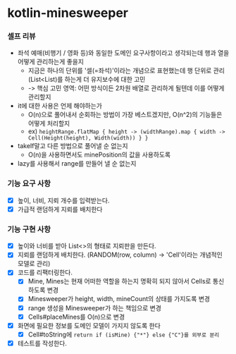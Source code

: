 # kotlin-minesweeper

### 셀프 리뷰
- 좌석 예매(비행기 / 영화 등)와 동일한 도메인 요구사항이라고 생각되는데 행과 열을 어떻게 관리하는게 좋을지
  - 지금은 하나의 단위를 '셀(=좌석)'이라는 개념으로 표현했는데 행 단위로 관리(List<List<Cell>)를 하는게 더 유지보수에 대한 고민
  - -> 핵심 고민 영역: 어떤 방식이든 2차원 배열로 관리하게 될텐데 이를 어떻게 관리할지
- it에 대한 사용은 언제 해야하는가
  - O(n)으로 풀어내서 순회하는 방법이 가장 베스트겠지만, O(n^2)의 기능들은 어떻게 처리할지
  - ex) `heightRange.flatMap { height -> (widthRange).map { width -> Cell(Height(height), Width(width)) } }`
- takeIf말고 다른 방법으로 풀어낼 순 없는지
  - O(n)을 사용하면서도 minePosition의 값을 사용하도록
- lazy를 사용해서 range를 만들어 낼 순 없는지

### 기능 요구 사항

- [x] 높이, 너비, 지뢰 개수를 입력받는다.
- [x] 가급적 랜덤하게 지뢰를 배치한다

### 기능 구현 사항

- [x] 높이와 너비를 받아 List<>의 형태로 지뢰판을 만든다.
- [x] 지뢰를 랜덤하게 배치한다. (RANDOM(row, column) -> 'Cell'이라는 개념적인 모델로 관리)
- [x] 코드를 리팩터링한다.
  - [x] Mine, Mines는 현재 어떠한 역할을 하는지 명확히 되지 않아서 Cells로 통신하도록 변경
  - [x] Minesweeper가 height, width, mineCount의 상태를 가지도록 변경
  - [x] range 생성을 Minesweeper가 하는 책임으로 변경 
  - [x] Cells#placeMines를 O(n)으로 변경
- [x] 화면에 필요한 정보를 도메인 모델이 가지지 않도록 한다
  - [x] Cell#toString에 `return if (isMine) {"*"} else {"C"}를 외부로 분리`
- [x] 테스트를 작성한다.
